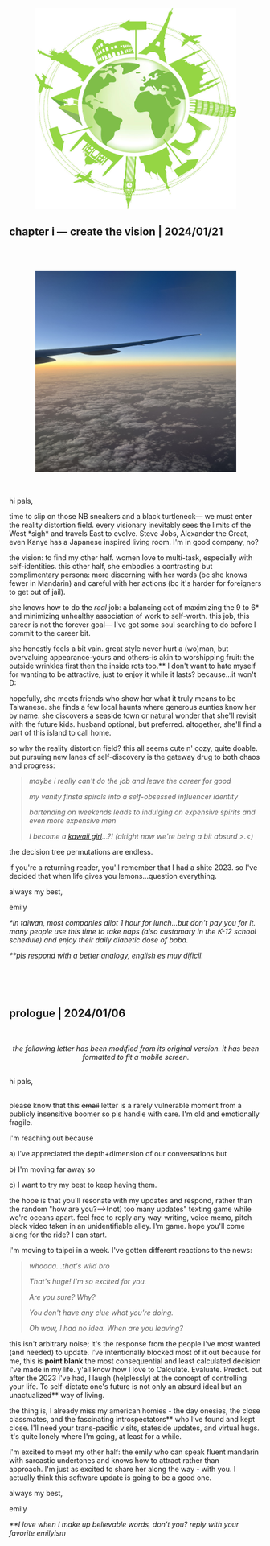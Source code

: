 <p align="center">
  <img src="/assets/img/travel.jpg" width="400" height="400"/>
</p>


## chapter i &mdash; create the vision | 2024/01/21
<br>
<br>

<p align="center">
  <img src="/assets/img/airplane.jpg" width="400" height="400"/>
</p>
<br>

hi pals,
<br>

time to slip on those NB sneakers and a black turtleneck&mdash; we must enter the reality distortion field. every visionary inevitably sees the limits of the West \*sigh\* and travels East to evolve. Steve Jobs, Alexander the Great, even Kanye has a Japanese inspired living room. I'm in good company, no? 

the vision: to find my other half. women love to multi-task, especially with self-identities. this other half, she embodies a contrasting but complimentary persona: more discerning with her words (bc she knows fewer in Mandarin) and careful with her actions (bc it's harder for foreigners to get out of jail).

she knows how to do the *real* job: a balancing act of maximizing the 9 to 6* and minimizing unhealthy association of work to self-worth. this job, this career is not the forever goal&mdash; I've got some soul searching to do before I commit to the career bit. 

she honestly feels a bit vain. great style never hurt a (wo)man, but overvaluing appearance-yours and others-is akin to worshipping fruit: the outside wrinkles first then the inside rots too.** I don't want to hate myself for wanting to be attractive, just to enjoy it while it lasts? because...it won't D: 

hopefully, she meets friends who show her what it truly means to be Taiwanese. she finds a few local haunts where generous aunties know her by name. she discovers a seaside town or natural wonder that she'll revisit with the future kids. husband optional, but preferred. altogether, she'll find a part of this island to call home.

so why the reality distortion field? this all seems cute n' cozy, quite doable. but pursuing new lanes of self-discovery is the gateway drug to both chaos and progress:

>_maybe i really can't do the job and leave the career for good_
>
>_my vanity finsta spirals into a self-obsessed influencer identity_
>
>_bartending on weekends leads to indulging on expensive spirits and even more expensive men_
>
>_I become a [kawaii girl](https://www.ibentoy.com/blog/kawaii-drawings)...?! (alright now we're being a bit absurd >.<)_


the decision tree permutations are endless.  

if you're a returning reader, you'll remember that I had a shite 2023. so I've decided that when life gives you lemons...question everything.

always my best,

emily
<br>

*\*in taiwan, most companies allot 1 hour for lunch...but don't pay you for it. many people use this time to take naps (also customary in the K-12 school schedule) and enjoy their daily diabetic dose of boba.* 

*\*\*pls respond with a better analogy, english es muy dificil.*

<br>
<br>
<br>


## prologue | 2024/01/06
<br>
<p align="center"><em>the following letter has been modified from its original version. it has been formatted to fit a mobile screen.</em></p>
<br>
hi pals,
<br>
<br>

please know that this ~~email~~ letter is a rarely vulnerable moment from a publicly insensitive boomer so pls handle with care. I'm old and emotionally fragile. 

I'm reaching out because 

a) I've appreciated the depth+dimension of our conversations but 

b) I'm moving far away so 

c) I want to try my best to keep having them. 

the hope is that you'll resonate with my updates and respond, rather than the random "how are you?—>(not) too many updates" texting game while we're oceans apart. feel free to reply any way-writing, voice memo, pitch black video taken in an unidentifiable alley. I'm game. hope you'll come along for the ride? I can start. 

I'm moving to taipei in a week. I've gotten different reactions to the news: 

>_whoaaa...that's wild bro_
>
>_That's huge! I'm so excited for you._
>
>_Are you sure? Why?_
>
>_You don't have any clue what you're doing._
>
>_Oh wow, I had no idea. When are you leaving?_

this isn't arbitrary noise; it's the response from the people I've most wanted (and needed) to update. I’ve intentionally blocked most of it out because for me, this is **point blank** the most consequential and least calculated decision I've made in my life. y'all know how I love to Calculate. Evaluate. Predict. but after the 2023 I've had, I laugh (helplessly) at the concept of controlling your life. To self-dictate one's future is not only an absurd ideal but an unactualized** way of living.

the thing is, I already miss my american homies - the day onesies, the close classmates, and the fascinating introspectators** who I’ve found and kept close. I'll need your trans-pacific visits, stateside updates, and virtual hugs. it's quite lonely where I'm going, at least for a while.

I'm excited to meet my other half: the emily who can speak fluent mandarin with sarcastic undertones and knows how to attract rather than approach. I'm just as excited to share her along the way - with you. I actually think this software update is going to be a good one.

always my best,

emily 

*\*\*I love when I make up believable words, don't you? reply with your favorite emilyism*
